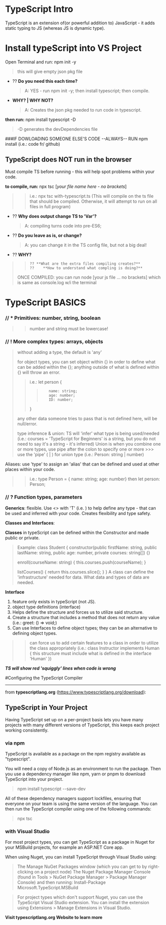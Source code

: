 # TypeScript Intro
TypeScript is an extension  of(or powerful addition to) JavaScript - it adds static typing to JS (whereas JS is dynamic type).

# Install typeScript into VS Project
Open Terminal and run:  npm init -y 
>   this will give empty json pkg file 
 
- ?? **Do you need this each time?**  
     >  A:  YES - run npm init -y; then install typescript; then compile.
- **WHY? | WHY NOT?** 
     >  A:  Creates the json pkg needed to run code in typescript.

**then run:**    npm install typescript -D
>    -D generates the devDependencies file

###IF DOWLOADING SOMEONE ELSE'S CODE --ALWAYS-- RUN npm install (i.e.:  code fr/ github)

## TypeScript does NOT run in the browser

Must compile TS before running - this will help spot problems within your code.

**to compile, run:**  npx tsc [<i>your file name here - no brackets</i>]
>   >  i.e.:  npx tsc with-typescript.ts
     (This will compile on the ts file that should be compiled.  Otherwise, it will attempt to run on all files in full program)

- ?? **Why does output change TS to 'Var'?** 
     >   A:  compiling turns code into pre-ES6; 
- ??  **Do you leave as is, or change?**
     >   A:  you can change it in the TS config file, but not a big deal!
- ??  **WHY?**

> >     ?? **What are the extra files compiling creates?**
> >     ??    **How to understand what compling is doing?**
> ONCE COMPILED:  you can run node [your js file ... no brackets] which is same as console.log w/i the terminal


# TypeScript BASICS
### // * Primitives:  number, string, boolean
>    > number and string must be lowercase!


### // ! More complex types:  arrays, objects

> without adding a type, the default is 'any'
>
> for object types, you can set object within {} in order to define what can be added within the {}; anything outside of what is defined within {} will throw an error.
>  > i.e.:  let person {
>  > >        name: string;
>  > >        age: number;
>  > >        ID: number;
>  >   }
> 
> any other data someone tries to pass that is not defined here, will be null/error.
> 
>    type inference & union:  TS will 'infer' what type is being used/needed (i.e.:  courses = 'TypeScript for Beginners' is a string, but you do not need to say it's a string - it's inferred)
>   Union is when you combine one or more types, use pipe after the colon to specify one or more >>> use the 'pipe' ( | ) for union type 
> (i.e.:  Person: string | number)

Aliases:  use 'type' to assign an 'alias' that can be defined and used at other places within your code.
>> i.e.:  type Person = { name: string; age: number}
>> then let person: Person;



### // ? Function types, parameters
**Generics**:  flexible.  Use <> with 'T' (i.e. <T>) to help define any type - that can be used and inferred with your code.  Creates flexibility and type safety.

**Classes and Interfaces**: 

**Classes** in typeScript can be defined within the Constructor and made public or private. 
> Example:  class Student {
>    constructor(public firstName: string, public lastName: string, public age: number, private courses: string[]) {}
>
>    enroll(courseName: string) {
>        this.courses.push(courseName);
>    }
>
>    listCourses() {
>        return this.courses.slice();
>    }
>}
A class can define the 'infrastructure' needed for data. What data and types of data are needed.

**Interface**
1. feature only exists in typeScript (not JS).
2. object type definitions (interface)
3. Helps define the structure and forces us to utilize said structure.
4. Create a structure that includes a method that does not return any value (i.e.:  greet: () => void;)
5. Can use Interfaces to define object types; they can be an alternative to defining object types.
>   > can force us to add certain features to a class in order to utilize the class appropriately
> (i.e.:  class Instructor implements Human {
>   this structure must include what is defined in the interface 'Human'
> })

***TS will show red 'squiggly' lines when code is wrong***

#Configuring the TypeScript Compiler







----------------------------------------------------
from **typescriptlang.org** (https://www.typescriptlang.org/download):
## TypeScript in Your Project
Having TypeScript set up on a per-project basis lets you have many projects with many different versions of TypeScript, this keeps each project working consistently.

### via npm
TypeScript is available as a package on the npm registry available as "typescript".

You will need a copy of Node.js as an environment to run the package. Then you use a dependency manager like npm, yarn or pnpm to download TypeScript into your project.

> npm install typescript         --save-dev

All of these dependency managers support lockfiles, ensuring that everyone on your team is using the same version of the language. You can then run the TypeScript compiler using one of the following commands:

> npx tsc

### with Visual Studio
For most project types, you can get TypeScript as a package in Nuget for your MSBuild projects, for example an ASP.NET Core app.

When using Nuget, you can install TypeScript through Visual Studio using:

> The Manage NuGet Packages window (which you can get to by right-clicking on a project node)
The Nuget Package Manager Console (found in Tools > NuGet Package Manager > Package Manager Console) and then running:
Install-Package Microsoft.TypeScript.MSBuild

> For project types which don't support Nuget, you can use the TypeScript Visual Studio extension. You can install the extension using Extensions > Manage Extensions in Visual Studio.


**Visit typescriptlang.org Website to learn more**
